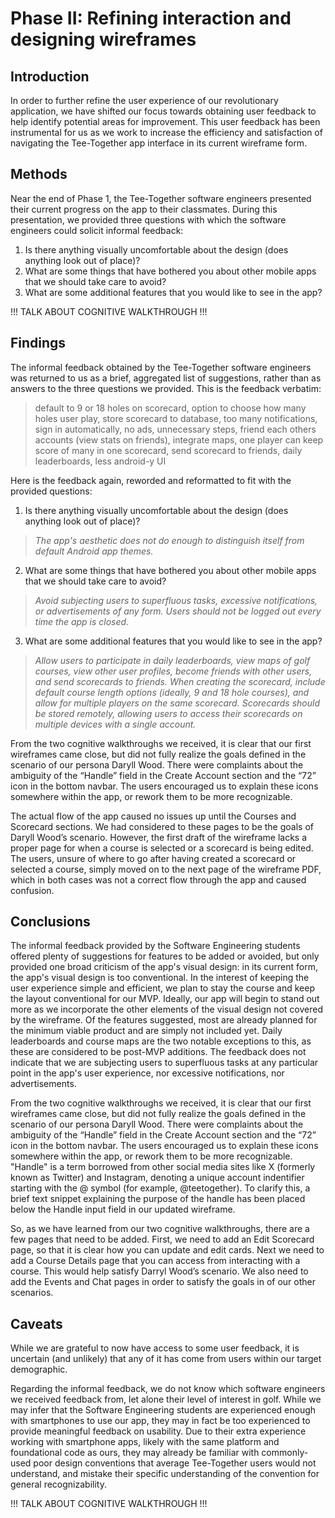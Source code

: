 # Phase II: Refining interaction and designing wireframes

## Introduction

In order to further refine the user experience of our revolutionary application, we have shifted our focus towards obtaining user feedback to help identify potential areas for improvement. This user feedback has been instrumental for us as we work to increase the efficiency and satisfaction of navigating the Tee-Together app interface in its current wireframe form.

## Methods

Near the end of Phase 1, the Tee-Together software engineers presented their current progress on the app to their classmates. During this presentation, we provided three questions with which the software engineers could solicit informal feedback:

 1. Is there anything visually uncomfortable about the design (does anything look out of place)?
 2. What are some things that have bothered you about other mobile apps that we should take care to avoid?
 3. What are some additional features that you would like to see in the app?

!!! TALK ABOUT COGNITIVE WALKTHROUGH !!!

## Findings

The informal feedback obtained by the Tee-Together software engineers was returned to us as a brief, aggregated list of suggestions, rather than as answers to the three questions we provided. This is the feedback verbatim:

> default to 9 or 18 holes on scorecard, option to choose how many holes user play, store scorecard to database, too many notifications, sign in automatically, no ads, unnecessary steps, friend each others accounts (view stats on friends), integrate maps, one player can keep score of many in one scorecard, send scorecard to friends, daily leaderboards, less android-y UI

Here is the feedback again, reworded and reformatted to fit with the provided questions:

 1. Is there anything visually uncomfortable about the design (does anything look out of place)?
> *The app's aesthetic does not do enough to distinguish itself from default Android app themes.*
 2. What are some things that have bothered you about other mobile apps that we should take care to avoid?
> *Avoid subjecting users to superfluous tasks, excessive notifications, or advertisements of any form. Users should not be logged out every time the app is closed.*
 3. What are some additional features that you would like to see in the app?
> *Allow users to participate in daily leaderboards, view maps of golf courses, view other user profiles, become friends with other users, and send scorecards to friends. When creating the scorecard, include default course length options (ideally, 9 and 18 hole courses), and allow for multiple players on the same scorecard. Scorecards should be stored remotely, allowing users to access their scorecards on multiple devices with a single account.*

From the two cognitive walkthroughs we received, it is clear that our first wireframes came close, but did not fully realize the goals defined in the scenario of our persona Daryll Wood. There were complaints about the ambiguity of the “Handle” field in the Create Account section and the “72” icon in the bottom navbar. The users encouraged us to explain these icons somewhere within the app, or rework them to be more recognizable.

The actual flow of the app caused no issues up until the Courses and Scorecard sections. We had considered to these pages to be the goals of Daryll Wood’s scenario. However, the first draft of the wireframe lacks a proper page for when a course is selected or a scorecard is being edited. The users, unsure of where to go after having created a scorecard or selected a course, simply moved on to the next page of the wireframe PDF, which in both cases was not a correct flow through the app and caused confusion.

## Conclusions
The informal feedback provided by the Software Engineering students offered plenty of suggestions for features to be added or avoided, but only provided one broad criticism of the app's visual design: in its current form, the app's visual design is too conventional. In the interest of keeping the user experience simple and efficient, we plan to stay the course and keep the layout conventional for our MVP. Ideally, our app will begin to stand out more as we incorporate the other elements of the visual design not covered by the wireframe. Of the features suggested, most are already planned for the minimum viable product and are simply not included yet. Daily leaderboards and course maps are the two notable exceptions to this, as these are considered to be post-MVP additions. The feedback does not indicate that we are subjecting users to superfluous tasks at any particular point in the app's user experience, nor excessive notifications, nor advertisements.

From the two cognitive walkthroughs we received, it is clear that our first wireframes came close, but did not fully realize the goals defined in the scenario of our persona Daryll Wood. There were complaints about the ambiguity of the “Handle” field in the Create Account section and the “72” icon in the bottom navbar. The users encouraged us to explain these icons somewhere within the app, or rework them to be more recognizable. "Handle" is a term borrowed from other social media sites like X (formerly known as Twitter) and Instagram, denoting a unique account indentifier starting with the @ symbol (for example, @teetogether). To clarify this, a brief text snippet explaining the purpose of the handle has been placed below the Handle input field in our updated wireframe.

So, as we have learned from our two cognitive walkthroughs, there are a few pages that need to be added. First, we need to add an Edit Scorecard page, so that it is clear how you can update and edit cards. Next we need to add a Course Details page that you can access from interacting with a course. This would help satisfy Darryl Wood’s scenario. We also need to add the Events and Chat pages in order to satisfy the goals in of our other scenarios.

## Caveats

While we are grateful to now have access to some user feedback, it is uncertain (and unlikely) that any of it has come from users within our target demographic.

Regarding the informal feedback, we do not know which software engineers we received feedback from, let alone their level of interest in golf. While we may infer that the Software Engineering students are experienced enough with smartphones to use our app, they may in fact be too experienced to provide meaningful feedback on usability. Due to their extra experience working with smartphone apps, likely with the same platform and foundational code as ours, they may already be familiar with commonly-used poor design conventions that average Tee-Together users would not understand, and mistake their specific understanding of the convention for general recognizability.

!!! TALK ABOUT COGNITIVE WALKTHROUGH !!!
